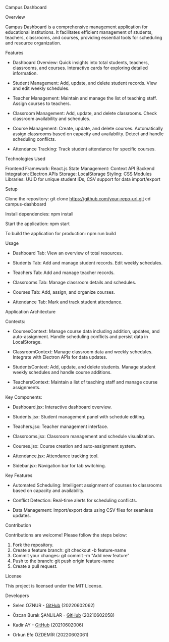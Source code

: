Campus Dashboard 

Overview 

Campus Dashboard is a comprehensive management application for educational institutions. It facilitates efficient management of students, teachers, classrooms, and courses, providing essential tools for scheduling and resource organization. 

                       

Features 

- Dashboard Overview: Quick insights into total students, teachers, classrooms, and courses. Interactive cards for exploring detailed information. 

- Student Management: Add, update, and delete student records. View and edit weekly schedules. 

                             

                                    

                           

 

- Teacher Management: Maintain and manage the list of teaching staff. Assign courses to teachers. 

                              

 

                                   

- Classroom Management: Add, update, and delete classrooms. Check classroom availability and schedules. 

                  

                                                           

- Course Management: Create, update, and delete courses. Automatically assign classrooms based on capacity and availability. Detect and handle scheduling conflicts.       

                

 

- Attendance Tracking: Track student attendance for specific courses. 

Technologies Used 

Frontend Framework: React.js 
State Management: Context API 
Backend Integration: Electron APIs 
Storage: LocalStorage 
Styling: CSS Modules 
Libraries: UUID for unique student IDs, CSV support for data import/export 

Setup 

Clone the repository: 
   git clone https://github.com/your-repo-url.git 
   cd campus-dashboard 

Install dependencies: 
   npm install 

Start the application: 
   npm start 

To build the application for production: 
   npm run build 

Usage 

- Dashboard Tab: View an overview of total resources. 

- Students Tab: Add and manage student records. Edit weekly schedules. 

- Teachers Tab: Add and manage teacher records. 

- Classrooms Tab: Manage classroom details and schedules. 

- Courses Tab: Add, assign, and organize courses. 

- Attendance Tab: Mark and track student attendance. 

Application Architecture 

Contexts: 

- CoursesContext: Manage course data including addition, updates, and auto-assignment. Handle scheduling conflicts and persist data in LocalStorage. 

- ClassroomContext: Manage classroom data and weekly schedules. Integrate with Electron APIs for data updates. 

- StudentsContext: Add, update, and delete students. Manage student weekly schedules and handle course additions. 

- TeachersContext: Maintain a list of teaching staff and manage course assignments. 

Key Components: 

- Dashboard.jsx: Interactive dashboard overview. 

- Students.jsx: Student management panel with schedule editing. 

- Teachers.jsx: Teacher management interface. 

- Classrooms.jsx: Classroom management and schedule visualization. 

- Courses.jsx: Course creation and auto-assignment system. 

- Attendance.jsx: Attendance tracking tool. 

- Sidebar.jsx: Navigation bar for tab switching. 

Key Features 

- Automated Scheduling: Intelligent assignment of courses to classrooms based on capacity and availability. 

- Conflict Detection: Real-time alerts for scheduling conflicts. 

- Data Management: Import/export data using CSV files for seamless updates. 

Contribution 

Contributions are welcome! Please follow the steps below: 
1. Fork the repository. 
2. Create a feature branch: 
   git checkout -b feature-name 
3. Commit your changes: 
   git commit -m "Add new feature" 
4. Push to the branch: 
   git push origin feature-name 
5. Create a pull request. 

License 

This project is licensed under the MIT License. 

Developers 

- Selen ÖZNUR - [GitHub](https://github.com/selenoznur) (20220602062) 

- Özcan Burak ŞANLILAR - [GitHub](https://github.com/buraksanlilar) (20210602058) 

- Kadir AY - [GitHub](https://github.com/sucreistaken) (20210602006) 

- Orkun Efe ÖZDEMİR (20220602061) 
